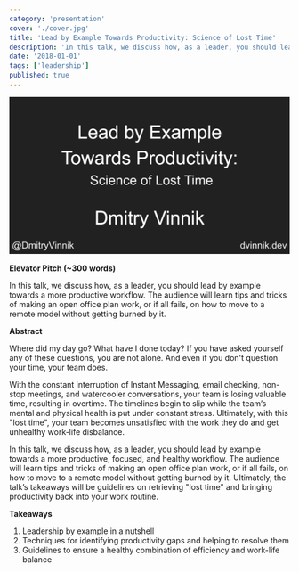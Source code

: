 ```yaml
---
category: 'presentation'
cover: './cover.jpg'
title: 'Lead by Example Towards Productivity: Science of Lost Time'
description: 'In this talk, we discuss how, as a leader, you should lead by example towards a more productive workflow.'
date: '2018-01-01'
tags: ['leadership']
published: true
---
```

![Teamwork](./cover.jpg)

**Elevator Pitch (~300 words)**

In this talk, we discuss how, as a leader, you should lead by example towards a more productive workflow. The audience will learn tips and tricks of making an open office plan work, or if all fails, on how to move to a remote model without getting burned by it.

**Abstract**
 
Where did my day go? What have I done today? If you have asked yourself any of these questions, you are not alone. And even if you don't question your time, your team does. 

With the constant interruption of Instant Messaging, email checking, non-stop meetings, and watercooler conversations, your team is losing valuable time, resulting in overtime. The timelines begin to slip while the team’s mental and physical health is put under constant stress. Ultimately, with this "lost time", your team becomes unsatisfied with the work they do and get unhealthy work-life disbalance.

In this talk, we discuss how, as a leader, you should lead by example towards a more productive, focused, and healthy workflow. The audience will learn tips and tricks of making an open office plan work, or if all fails, on how to move to a remote model without getting burned by it. Ultimately, the talk’s takeaways will be guidelines on retrieving "lost time" and bringing productivity back into your work routine.

**Takeaways**

1. Leadership by example in a nutshell 
2. Techniques for identifying productivity gaps and helping to resolve them
3. Guidelines to ensure a healthy combination of efficiency and work-life balance